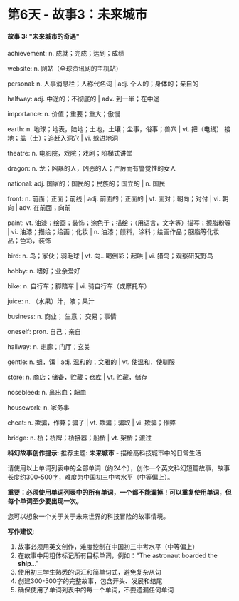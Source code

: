 # 第6天 - 故事3：未来城市

#### 故事 3: "未来城市的奇遇"

achievement: n. 成就；完成；达到；成绩

website: n. 网站（全球资讯网的主机站）

personal: n. 人事消息栏；人称代名词 | adj. 个人的；身体的；亲自的

halfway: adj. 中途的；不彻底的 | adv. 到一半；在中途

importance: n. 价值；重要；重大；傲慢

earth: n. 地球；地表，陆地；土地，土壤；尘事，俗事；兽穴 | vt. 把（电线） 接地；盖（土）；追赶入洞穴 | vi. 躲进地洞

theatre: n. 电影院，戏院；戏剧；阶梯式讲堂

dragon: n. 龙；凶暴的人，凶恶的人；严厉而有警觉性的女人

national: adj. 国家的；国民的；民族的；国立的 | n. 国民

front: n. 前面；正面；前线 | adj. 前面的；正面的 | vt. 面对；朝向；对付 | vi. 朝向 | adv. 在前面；向前

paint: vt. 油漆；绘画；装饰；涂色于；描绘；（用语言，文字等）描写；擦脂粉等 | vi. 油漆；描绘；绘画；化妆 | n. 油漆；颜料，涂料；绘画作品；胭脂等化妆品；色彩，装饰

bird: n. 鸟；家伙；羽毛球 | vt. 向…喝倒彩；起哄 | vi. 猎鸟；观察研究野鸟

hobby: n. 嗜好；业余爱好

bike: n. 自行车；脚踏车 | vi. 骑自行车（或摩托车）

juice: n. （水果）汁，液；果汁

business: n. 商业； 生意； 交易；事情

oneself: pron. 自己；亲自

hallway: n. 走廊；门厅；玄关

gentle: n. 蛆，饵 | adj. 温和的；文雅的 | vt. 使温和，使驯服

store: n. 商店；储备，贮藏；仓库 | vt. 贮藏，储存

nosebleed: n. 鼻出血；衄血

housework: n. 家务事

cheat: n. 欺骗，作弊；骗子 | vt. 欺骗；骗取 | vi. 欺骗；作弊

bridge: n. 桥；桥牌；桥接器；船桥 | vt. 架桥；渡过

**科幻故事创作提示**:
推荐主题: **未来城市** - 描绘高科技城市中的日常生活

请使用以上单词列表中的全部单词（约24个），创作一个英文科幻短篇故事，故事长度约300-500字，难度为中国初三中考水平（中等偏上）。

**重要：必须使用单词列表中的所有单词，一个都不能漏掉！可以重复使用单词，但每个单词至少要出现一次。**

您可以想象一个关于关于未来世界的科技冒险的故事情境。

**写作建议**: 
1. 故事必须用英文创作，难度控制在中国初三中考水平（中等偏上）
2. 在故事中用粗体标记所有目标单词，例如："The astronaut boarded the **ship**..."
3. 使用初三学生熟悉的词汇和简单句式，避免复杂从句
4. 创建300-500字的完整故事，包含开头、发展和结尾
5. 确保使用了单词列表中的每一个单词，不要遗漏任何单词
